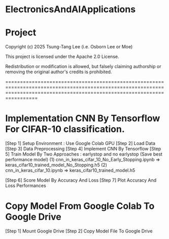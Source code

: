 # ElectronicsAndAIApplications
# Project

Copyright (c) 2025 Tsung-Tang Lee (i.e. Osborn Lee or Moe)

This project is licensed under the Apache 2.0 License.

Redistribution or modification is allowed, but falsely claiming authorship or removing the original author's credits is prohibited.

=============================================================================================================================================================================
# Implementation CNN By Tensorflow For CIFAR-10 classification.
[Step 1] Setup Environment : Use Google Colab GPU
[Step 2] Load Data
[Step 3] Data Preprocessing
[Step 4] Implement CNN By Tensorflow
[Step 5] Train Model By Two Approaches : earlystop and no earlystop (Save best performance model)
(1) cnn_in_keras_cifar_10_No_Early_Stopping.ipynb
=> keras_cifar10_trained_model_No_Stopping.h5
(2) cnn_in_keras_cifar_10.ipynb
=> keras_cifar10_trained_model.h5

[Step 6] Score Model By Accuracy And Loss
[Step 7] Plot Accuracy And Loss Performances

# Copy Model From Google Colab To Google Drive
[Step 1] Mount Google Drive
[Step 2] Copy Model File To Google Drive
